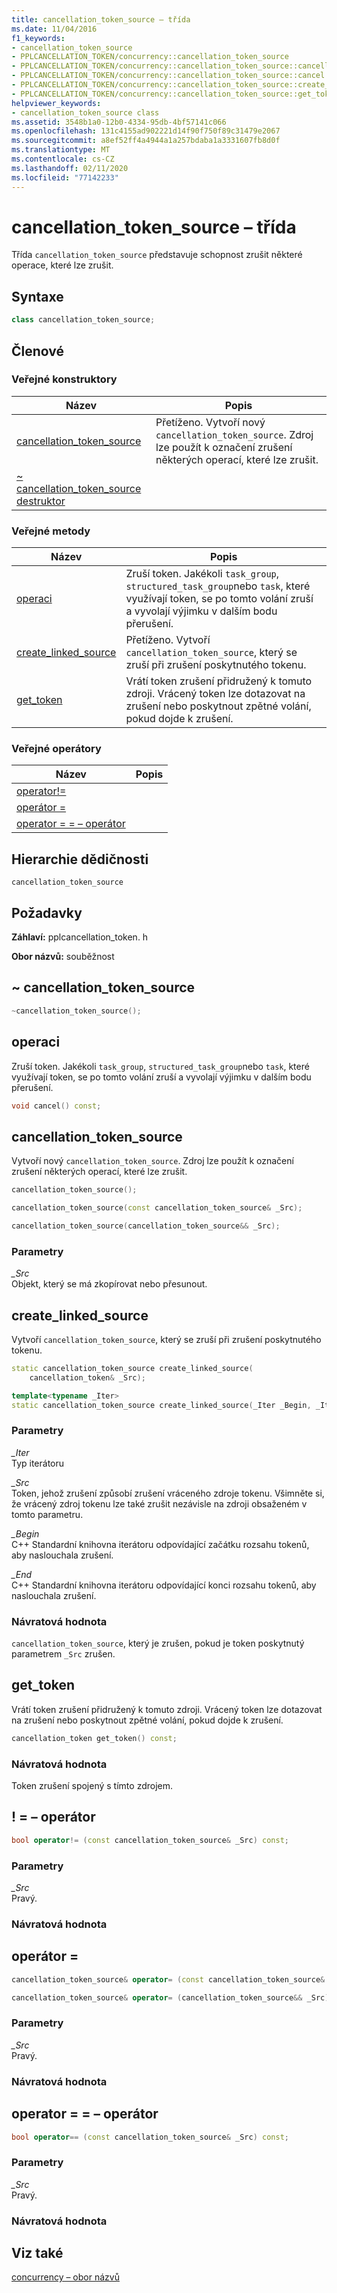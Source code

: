 ```yaml
---
title: cancellation_token_source – třída
ms.date: 11/04/2016
f1_keywords:
- cancellation_token_source
- PPLCANCELLATION_TOKEN/concurrency::cancellation_token_source
- PPLCANCELLATION_TOKEN/concurrency::cancellation_token_source::cancellation_token_source
- PPLCANCELLATION_TOKEN/concurrency::cancellation_token_source::cancel
- PPLCANCELLATION_TOKEN/concurrency::cancellation_token_source::create_linked_source
- PPLCANCELLATION_TOKEN/concurrency::cancellation_token_source::get_token
helpviewer_keywords:
- cancellation_token_source class
ms.assetid: 3548b1a0-12b0-4334-95db-4bf57141c066
ms.openlocfilehash: 131c4155ad902221d14f90f750f89c31479e2067
ms.sourcegitcommit: a8ef52ff4a4944a1a257bdaba1a3331607fb8d0f
ms.translationtype: MT
ms.contentlocale: cs-CZ
ms.lasthandoff: 02/11/2020
ms.locfileid: "77142233"
---
```

# <a name="cancellation_token_source-class"></a>cancellation_token_source – třída

Třída `cancellation_token_source` představuje schopnost zrušit některé operace, které lze zrušit.

## <a name="syntax"></a>Syntaxe

```cpp
class cancellation_token_source;
```

## <a name="members"></a>Členové

### <a name="public-constructors"></a>Veřejné konstruktory

|Název|Popis|
|----------|-----------------|
|[cancellation_token_source](#ctor)|Přetíženo. Vytvoří nový `cancellation_token_source`. Zdroj lze použít k označení zrušení některých operací, které lze zrušit.|
|[~ cancellation_token_source destruktor](#dtor)||

### <a name="public-methods"></a>Veřejné metody

|Název|Popis|
|----------|-----------------|
|[operaci](#cancel)|Zruší token. Jakékoli `task_group`, `structured_task_group`nebo `task`, které využívají token, se po tomto volání zruší a vyvolají výjimku v dalším bodu přerušení.|
|[create_linked_source](#create_linked_source)|Přetíženo. Vytvoří `cancellation_token_source`, který se zruší při zrušení poskytnutého tokenu.|
|[get_token](#get_token)|Vrátí token zrušení přidružený k tomuto zdroji. Vrácený token lze dotazovat na zrušení nebo poskytnout zpětné volání, pokud dojde k zrušení.|

### <a name="public-operators"></a>Veřejné operátory

|Název|Popis|
|----------|-----------------|
|[operator!=](#operator_neq)||
|[operátor =](#operator_eq)||
|[operator = = – operátor](#operator_eq_eq)||

## <a name="inheritance-hierarchy"></a>Hierarchie dědičnosti

`cancellation_token_source`

## <a name="requirements"></a>Požadavky

**Záhlaví:** pplcancellation_token. h

**Obor názvů:** souběžnost

## <a name="dtor"></a>~ cancellation_token_source

```cpp
~cancellation_token_source();
```

## <a name="cancel"></a>operaci

Zruší token. Jakékoli `task_group`, `structured_task_group`nebo `task`, které využívají token, se po tomto volání zruší a vyvolají výjimku v dalším bodu přerušení.

```cpp
void cancel() const;
```

## <a name="ctor"></a>cancellation_token_source

Vytvoří nový `cancellation_token_source`. Zdroj lze použít k označení zrušení některých operací, které lze zrušit.

```cpp
cancellation_token_source();

cancellation_token_source(const cancellation_token_source& _Src);

cancellation_token_source(cancellation_token_source&& _Src);
```

### <a name="parameters"></a>Parametry

*_Src*<br/>
Objekt, který se má zkopírovat nebo přesunout.

## <a name="create_linked_source"></a>create_linked_source

Vytvoří `cancellation_token_source`, který se zruší při zrušení poskytnutého tokenu.

```cpp
static cancellation_token_source create_linked_source(
    cancellation_token& _Src);

template<typename _Iter>
static cancellation_token_source create_linked_source(_Iter _Begin, _Iter _End);
```

### <a name="parameters"></a>Parametry

*_Iter*<br/>
Typ iterátoru

*_Src*<br/>
Token, jehož zrušení způsobí zrušení vráceného zdroje tokenu. Všimněte si, že vrácený zdroj tokenu lze také zrušit nezávisle na zdroji obsaženém v tomto parametru.

*_Begin*<br/>
C++ Standardní knihovna iterátoru odpovídající začátku rozsahu tokenů, aby naslouchala zrušení.

*_End*<br/>
C++ Standardní knihovna iterátoru odpovídající konci rozsahu tokenů, aby naslouchala zrušení.

### <a name="return-value"></a>Návratová hodnota

`cancellation_token_source`, který je zrušen, pokud je token poskytnutý parametrem `_Src` zrušen.

## <a name="get_token"></a>get_token

Vrátí token zrušení přidružený k tomuto zdroji. Vrácený token lze dotazovat na zrušení nebo poskytnout zpětné volání, pokud dojde k zrušení.

```cpp
cancellation_token get_token() const;
```

### <a name="return-value"></a>Návratová hodnota

Token zrušení spojený s tímto zdrojem.

## <a name="operator_neq"></a>! = – operátor

```cpp
bool operator!= (const cancellation_token_source& _Src) const;
```

### <a name="parameters"></a>Parametry

*_Src*<br/>
Pravý.

### <a name="return-value"></a>Návratová hodnota

## <a name="operator_eq"></a>operátor =

```cpp
cancellation_token_source& operator= (const cancellation_token_source& _Src);

cancellation_token_source& operator= (cancellation_token_source&& _Src);
```

### <a name="parameters"></a>Parametry

*_Src*<br/>
Pravý.

### <a name="return-value"></a>Návratová hodnota

## <a name="operator_eq_eq"></a>operator = = – operátor

```cpp
bool operator== (const cancellation_token_source& _Src) const;
```

### <a name="parameters"></a>Parametry

*_Src*<br/>
Pravý.

### <a name="return-value"></a>Návratová hodnota

## <a name="see-also"></a>Viz také

[concurrency – obor názvů](concurrency-namespace.md)

